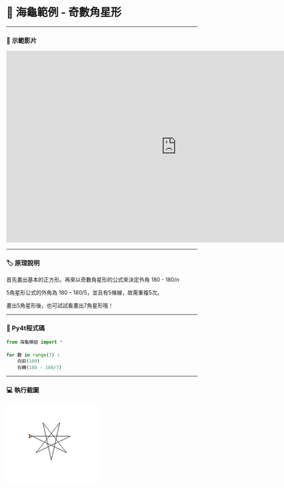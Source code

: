 # 🔰 海龜範例 - 奇數角星形

--------------

### 🎦 示範影片

<iframe width="896" height="504" src="https://www.youtube.com/embed/hlib0KmRiI0" title="YouTube video player" frameborder="0" allow="accelerometer; autoplay; clipboard-write; encrypted-media; gyroscope; picture-in-picture" allowfullscreen></iframe>

--------------

### 🏷️ 原理說明

首先畫出基本的正方形。再來以奇數角星形的公式來決定外角 180 - 180/n

5角星形公式的外角為 180 – 180/5，並且有5條線，故需重複5次。

畫出5角星形後，也可試試看畫出7角星形哦！

--------------

### 📄 Py4t程式碼

```python
from 海龜模組 import *

for 數 in range(7) :
    向前(100)
    右轉(180 - 180/7)
```

--------------

### 💻 執行截圖

![執行截圖](odd_number_star.jpg)



